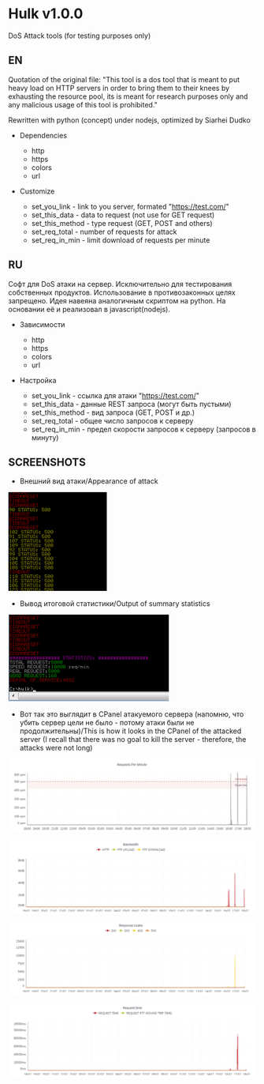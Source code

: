 ﻿# Hulk v1.0.0
DoS Attack tools (for testing purposes only)

## EN

Quotation of the original file:
"This tool is a dos tool that is meant to put heavy load on HTTP servers in 
order to bring them to their knees by exhausting the resource pool, 
its is meant for research purposes only and any malicious usage of this tool is prohibited."
	
Rewritten with python (concept) under nodejs, optimized by Siarhei Dudko

- Dependencies
  - http
  - https
  - colors
  - url
  
- Customize
  - set_you_link - link to you server, formated "https://test.com/"
  - set_this_data - data to request (not use for GET request)
  - set_this_method - type request (GET, POST and others)
  - set_req_total - number of requests for attack
  - set_req_in_min - limit download of requests per minute

## RU  

Софт для DoS атаки на сервер. Исключительно для тестирования собственных продуктов. 
Использование в противозаконных целях запрещено. Идея навеяна аналогичным скриптом на python.
На основании её и реализовал в javascript(nodejs).

- Зависимости
  - http
  - https
  - colors
  - url

- Настройка
  - set_you_link - ссылка для атаки "https://test.com/"
  - set_this_data - данные REST запроса (могут быть пустыми)
  - set_this_method - вид запроса (GET, POST и др.)
  - set_req_total - общее число запросов к серверу
  - set_req_in_min - предел скорости запросов к серверу (запросов в минуту)
  
## SCREENSHOTS

- Внешний вид атаки/Appearance of attack

![Screenshot_1](https://github.com/siarheidudko/hulk/raw/master/img/Screenshot_1.png)

- Вывод итоговой статистики/Output of summary statistics

![Screenshot_2](https://github.com/siarheidudko/hulk/raw/master/img/Screenshot_2.png)

- Вот так это выглядит в CPanel атакуемого сервера (напомню, что убить сервер цели не было - потому атаки были не продолжительны)/This is how it looks in the CPanel of the attacked server (I recall that there was no goal to kill the server - therefore, the attacks were not long)

![Screenshot_3](https://github.com/siarheidudko/hulk/raw/master/img/Screenshot_3.png)

![Screenshot_4](https://github.com/siarheidudko/hulk/raw/master/img/Screenshot_4.png)

![Screenshot_5](https://github.com/siarheidudko/hulk/raw/master/img/Screenshot_5.png)

![Screenshot_6](https://github.com/siarheidudko/hulk/raw/master/img/Screenshot_6.png)